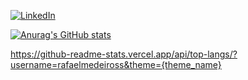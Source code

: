 <a href="https://www.linkedin.com/in/rafaelmedeiross/"><img alt="LinkedIn" src="https://img.shields.io/badge/LinkedIn-0077B5?style=for-the-badge&logo=linkedin&logoColor=white" /></a>

[![Anurag's GitHub stats](https://github-readme-stats.vercel.app/api?username=rafaelmedeiross)](https://github.com/anuraghazra/github-readme-stats)

https://github-readme-stats.vercel.app/api/top-langs/?username=rafaelmedeiross&theme={theme_name}


<!--
**rafaelmedeiross/rafaelmedeiross** is a ✨ _special_ ✨ repository because its `README.md` (this file) appears on your GitHub profile.

Here are some ideas to get you started:

- 🔭 I’m currently working on ...
- 🌱 I’m currently learning ...
- 👯 I’m looking to collaborate on ...
- 🤔 I’m looking for help with ...
- 💬 Ask me about ...
- 📫 How to reach me: ...
- 😄 Pronouns: ...
- ⚡ Fun fact: ...
-->
